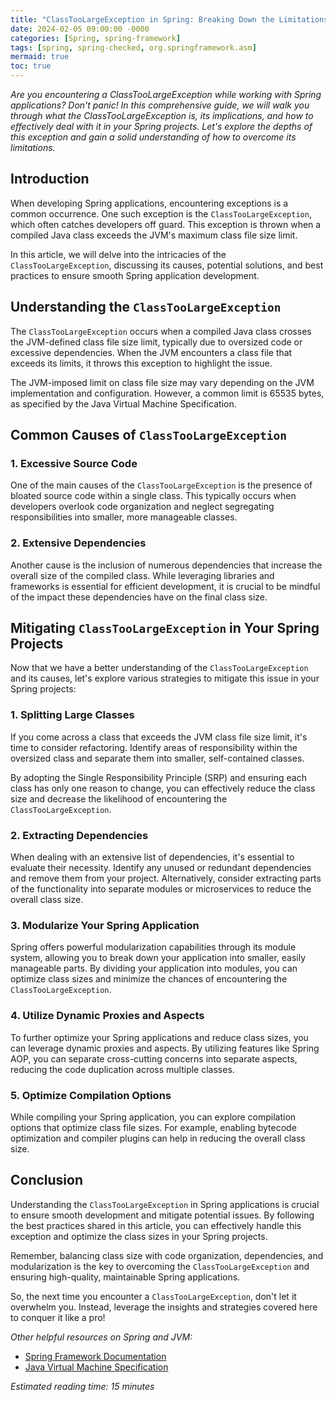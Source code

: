 ```yaml
---
title: "ClassTooLargeException in Spring: Breaking Down the Limitations of Class Size"
date: 2024-02-05 09:00:00 -0000
categories: [Spring, spring-framework]
tags: [spring, spring-checked, org.springframework.asm]
mermaid: true
toc: true
---
```



*Are you encountering a ClassTooLargeException while working with Spring applications? Don't panic! In this comprehensive guide, we will walk you through what the ClassTooLargeException is, its implications, and how to effectively deal with it in your Spring projects. Let's explore the depths of this exception and gain a solid understanding of how to overcome its limitations.*

## Introduction

When developing Spring applications, encountering exceptions is a common occurrence. One such exception is the `ClassTooLargeException`, which often catches developers off guard. This exception is thrown when a compiled Java class exceeds the JVM's maximum class file size limit.

In this article, we will delve into the intricacies of the `ClassTooLargeException`, discussing its causes, potential solutions, and best practices to ensure smooth Spring application development.

## Understanding the `ClassTooLargeException`

The `ClassTooLargeException` occurs when a compiled Java class crosses the JVM-defined class file size limit, typically due to oversized code or excessive dependencies. When the JVM encounters a class file that exceeds its limits, it throws this exception to highlight the issue.

The JVM-imposed limit on class file size may vary depending on the JVM implementation and configuration. However, a common limit is 65535 bytes, as specified by the Java Virtual Machine Specification.

## Common Causes of `ClassTooLargeException`

### 1. Excessive Source Code

One of the main causes of the `ClassTooLargeException` is the presence of bloated source code within a single class. This typically occurs when developers overlook code organization and neglect segregating responsibilities into smaller, more manageable classes.

### 2. Extensive Dependencies

Another cause is the inclusion of numerous dependencies that increase the overall size of the compiled class. While leveraging libraries and frameworks is essential for efficient development, it is crucial to be mindful of the impact these dependencies have on the final class size.

## Mitigating `ClassTooLargeException` in Your Spring Projects

Now that we have a better understanding of the `ClassTooLargeException` and its causes, let's explore various strategies to mitigate this issue in your Spring projects:

### 1. Splitting Large Classes

If you come across a class that exceeds the JVM class file size limit, it's time to consider refactoring. Identify areas of responsibility within the oversized class and separate them into smaller, self-contained classes.

By adopting the Single Responsibility Principle (SRP) and ensuring each class has only one reason to change, you can effectively reduce the class size and decrease the likelihood of encountering the `ClassTooLargeException`.

### 2. Extracting Dependencies

When dealing with an extensive list of dependencies, it's essential to evaluate their necessity. Identify any unused or redundant dependencies and remove them from your project. Alternatively, consider extracting parts of the functionality into separate modules or microservices to reduce the overall class size.

### 3. Modularize Your Spring Application

Spring offers powerful modularization capabilities through its module system, allowing you to break down your application into smaller, easily manageable parts. By dividing your application into modules, you can optimize class sizes and minimize the chances of encountering the `ClassTooLargeException`.

### 4. Utilize Dynamic Proxies and Aspects

To further optimize your Spring applications and reduce class sizes, you can leverage dynamic proxies and aspects. By utilizing features like Spring AOP, you can separate cross-cutting concerns into separate aspects, reducing the code duplication across multiple classes.

### 5. Optimize Compilation Options

While compiling your Spring application, you can explore compilation options that optimize class file sizes. For example, enabling bytecode optimization and compiler plugins can help in reducing the overall class size.

## Conclusion

Understanding the `ClassTooLargeException` in Spring applications is crucial to ensure smooth development and mitigate potential issues. By following the best practices shared in this article, you can effectively handle this exception and optimize the class sizes in your Spring projects.

Remember, balancing class size with code organization, dependencies, and modularization is the key to overcoming the `ClassTooLargeException` and ensuring high-quality, maintainable Spring applications.

So, the next time you encounter a `ClassTooLargeException`, don't let it overwhelm you. Instead, leverage the insights and strategies covered here to conquer it like a pro!

*Other helpful resources on Spring and JVM:*

- [Spring Framework Documentation](https://docs.spring.io/spring-framework/docs/current/reference/html/)
- [Java Virtual Machine Specification](https://docs.oracle.com/javase/specs/jvms/se16/html/index.html)

*Estimated reading time: 15 minutes*